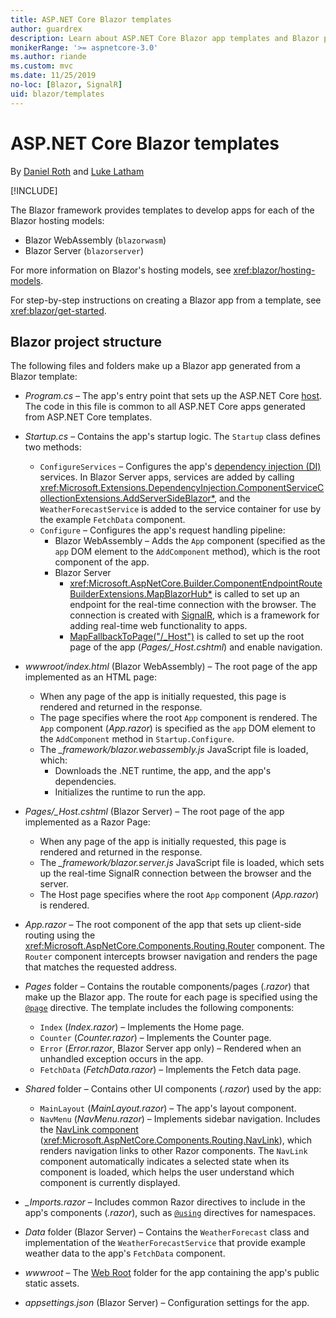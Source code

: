 ```yaml
---
title: ASP.NET Core Blazor templates
author: guardrex
description: Learn about ASP.NET Core Blazor app templates and Blazor project structure.
monikerRange: '>= aspnetcore-3.0'
ms.author: riande
ms.custom: mvc
ms.date: 11/25/2019
no-loc: [Blazor, SignalR]
uid: blazor/templates
---
```

# ASP.NET Core Blazor templates

By [Daniel Roth](https://github.com/danroth27) and [Luke Latham](https://github.com/guardrex)

[!INCLUDE[](~/includes/blazorwasm-preview-notice.md)]

The Blazor framework provides templates to develop apps for each of the Blazor hosting models:

* Blazor WebAssembly (`blazorwasm`)
* Blazor Server (`blazorserver`)

For more information on Blazor's hosting models, see <xref:blazor/hosting-models>.

For step-by-step instructions on creating a Blazor app from a template, see <xref:blazor/get-started>.

## Blazor project structure

The following files and folders make up a Blazor app generated from a Blazor template:

* *Program.cs* &ndash; The app's entry point that sets up the ASP.NET Core [host](xref:fundamentals/host/generic-host). The code in this file is common to all ASP.NET Core apps generated from ASP.NET Core templates.

* *Startup.cs* &ndash; Contains the app's startup logic. The `Startup` class defines two methods:

  * `ConfigureServices` &ndash; Configures the app's [dependency injection (DI)](xref:fundamentals/dependency-injection) services. In Blazor Server apps, services are added by calling <xref:Microsoft.Extensions.DependencyInjection.ComponentServiceCollectionExtensions.AddServerSideBlazor*>, and the `WeatherForecastService` is added to the service container for use by the example `FetchData` component.
  * `Configure` &ndash; Configures the app's request handling pipeline:
    * Blazor WebAssembly &ndash; Adds the `App` component (specified as the `app` DOM element to the `AddComponent` method), which is the root component of the app.
    * Blazor Server
      * <xref:Microsoft.AspNetCore.Builder.ComponentEndpointRouteBuilderExtensions.MapBlazorHub*> is called to set up an endpoint for the real-time connection with the browser. The connection is created with [SignalR](xref:signalr/introduction), which is a framework for adding real-time web functionality to apps.
      * [MapFallbackToPage("/_Host")](xref:Microsoft.AspNetCore.Builder.RazorPagesEndpointRouteBuilderExtensions.MapFallbackToPage*) is called to set up the root page of the app (*Pages/_Host.cshtml*) and enable navigation.

* *wwwroot/index.html* (Blazor WebAssembly) &ndash; The root page of the app implemented as an HTML page:
  * When any page of the app is initially requested, this page is rendered and returned in the response.
  * The page specifies where the root `App` component is rendered. The `App` component (*App.razor*) is specified as the `app` DOM element to the `AddComponent` method in `Startup.Configure`.
  * The *_framework/blazor.webassembly.js* JavaScript file is loaded, which:
    * Downloads the .NET runtime, the app, and the app's dependencies.
    * Initializes the runtime to run the app.

* *Pages/_Host.cshtml* (Blazor Server) &ndash; The root page of the app implemented as a Razor Page:
  * When any page of the app is initially requested, this page is rendered and returned in the response.
  * The *_framework/blazor.server.js* JavaScript file is loaded, which sets up the real-time SignalR connection between the browser and the server.
  * The Host page specifies where the root `App` component (*App.razor*) is rendered.

* *App.razor* &ndash; The root component of the app that sets up client-side routing using the <xref:Microsoft.AspNetCore.Components.Routing.Router> component. The `Router` component intercepts browser navigation and renders the page that matches the requested address.

* *Pages* folder &ndash; Contains the routable components/pages (*.razor*) that make up the Blazor app. The route for each page is specified using the [`@page`](xref:mvc/views/razor#page) directive. The template includes the following components:
  * `Index` (*Index.razor*) &ndash; Implements the Home page.
  * `Counter` (*Counter.razor*) &ndash; Implements the Counter page.
  * `Error` (*Error.razor*, Blazor Server app only) &ndash; Rendered when an unhandled exception occurs in the app.
  * `FetchData` (*FetchData.razor*) &ndash; Implements the Fetch data page.

* *Shared* folder &ndash; Contains other UI components (*.razor*) used by the app:
  * `MainLayout` (*MainLayout.razor*) &ndash; The app's layout component.
  * `NavMenu` (*NavMenu.razor*) &ndash; Implements sidebar navigation. Includes the [NavLink component](xref:blazor/routing#navlink-component) (<xref:Microsoft.AspNetCore.Components.Routing.NavLink>), which renders navigation links to other Razor components. The `NavLink` component automatically indicates a selected state when its component is loaded, which helps the user understand which component is currently displayed.

* *_Imports.razor* &ndash; Includes common Razor directives to include in the app's components (*.razor*), such as [`@using`](xref:mvc/views/razor#using) directives for namespaces.

* *Data* folder (Blazor Server) &ndash; Contains the `WeatherForecast` class and implementation of the `WeatherForecastService` that provide example weather data to the app's `FetchData` component.

* *wwwroot* &ndash; The [Web Root](xref:fundamentals/index#web-root) folder for the app containing the app's public static assets.

* *appsettings.json* (Blazor Server) &ndash; Configuration settings for the app.

